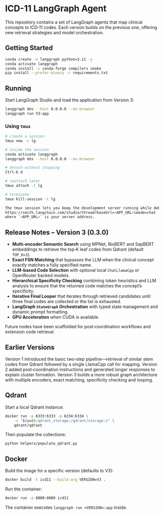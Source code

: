 # ICD-11 LangGraph Agent

This repository contains a set of LangGraph agents that map clinical concepts to ICD‑11 codes. Each version builds on the previous one, offering new retrieval strategies and model orchestration.

## Getting Started

```sh
conda create -n langgraph python=3.11 -y
conda activate langgraph
conda install -c conda-forge compilers cmake
pip install --prefer-binary -r requirements.txt
```

## Running

Start LangGraph Studio and load the application from Version 3:

```sh
langgraph dev --host 0.0.0.0 --no-browser
langgraph run V3:app
```

### Using `tmux`

```sh
# create a session
tmux new -s lg

# inside the session
conda activate langgraph
langgraph dev --host 0.0.0.0 --no-browser

# detach without stopping
Ctrl-b d

# reattach later
tmux attach -t lg

# terminate
tmux kill-session -t lg

The tmux session lets you keep the development server running while debugging in LangSmith. Copy the application URL (baseUrl) and open:
https://smith.langchain.com/studio/thread?baseUrl=<APP_URL>&mode=chat
where `<APP_URL>` is your server address.
```

## Release Notes – Version 3 (0.3.0)

- **Multi-encoder Semantic Search** using MPNet, BioBERT and SapBERT embeddings to retrieve the top‑K leaf codes from Qdrant (default `TOP_K=3`).
- **Exact FSN Matching** that bypasses the LLM when the clinical concept exactly matches a fully specified name.
- **LLM-based Code Selection** with optional local `ChatLlamaCpp` or OpenRouter backed models.
- **Hierarchical Specificity Checking** combining token heuristics and LLM analysis to ensure that the returned code matches the concept’s specificity.
- **Iterative Final Looper** that iterates through retrieved candidates until three final codes are collected or the list is exhausted.
- **LangGraph `StateGraph` Orchestration** with typed state management and dynamic prompt formatting.
- **GPU Acceleration** when CUDA is available.

Future nodes have been scaffolded for post‑coordination workflows and extension code retrieval.

## Earlier Versions

Version 1 introduced the basic two‑step pipeline—retrieval of similar stem codes from Qdrant followed by a single LlamaCpp call for mapping. Version 2 added post‑coordination instructions and generated longer responses to explain cluster formation. Version 3 builds a more robust graph architecture with multiple encoders, exact matching, specificity checking and looping.


## Qdrant

Start a local Qdrant instance:

```sh
docker run -p 6333:6333 -p 6334:6334 \
    -v "$(pwd)/qdrant_storage:/qdrant/storage:z" \
    qdrant/qdrant
```

Then populate the collections:

```sh
python helpers/populate_qdrant.py
```

## Docker

Build the image for a specific version (defaults to V3):

```sh
docker build -t icd11 --build-arg VERSION=V3 .
```

Run the container:

```sh
docker run -p 8000:8000 icd11
```

The container executes `langgraph run <VERSION>:app` inside.

